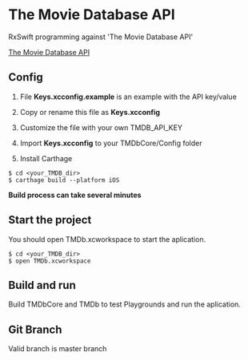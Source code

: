 # The Movie Database API

RxSwift programming against 'The Movie Database API'

[The Movie Database API](https://developers.themoviedb.org/3/getting-started "The Movie Database API")

## Config

1. File **Keys.xcconfig.example** is an example with the API key/value

2. Copy or rename this file as **Keys.xcconfig**

3. Customize the file with your own TMDB_API_KEY

4. Import **Keys.xcconfig** to your TMDbCore/Config folder

5. Install Carthage

```
$ cd <your_TMDB_dir>
$ carthage build --platform iOS
```

**Build process can take several minutes**

## Start the project

You should open TMDb.xcworkspace to start the aplication.

```
$ cd <your_TMDB_dir>
$ open TMDb.xcworkspace
```

## Build and run

Build TMDbCore and TMDb to test Playgrounds and run the aplication.

## Git Branch

Valid branch is master branch

